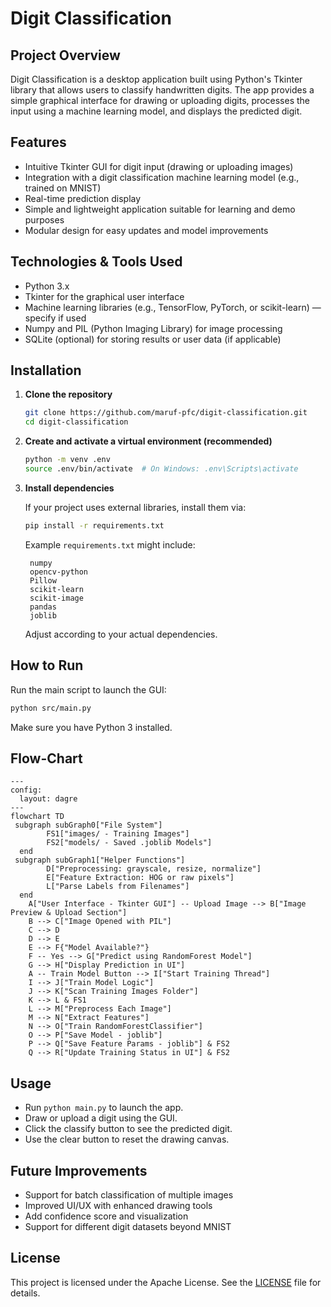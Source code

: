 # Digit Classification

## Project Overview

Digit Classification is a desktop application built using Python's Tkinter library that allows users to classify handwritten digits. The app provides a simple graphical interface for drawing or uploading digits, processes the input using a machine learning model, and displays the predicted digit.

## Features

- Intuitive Tkinter GUI for digit input (drawing or uploading images)
- Integration with a digit classification machine learning model (e.g., trained on MNIST)
- Real-time prediction display
- Simple and lightweight application suitable for learning and demo purposes
- Modular design for easy updates and model improvements

## Technologies & Tools Used

- Python 3.x
- Tkinter for the graphical user interface
- Machine learning libraries (e.g., TensorFlow, PyTorch, or scikit-learn) — specify if used
- Numpy and PIL (Python Imaging Library) for image processing
- SQLite (optional) for storing results or user data (if applicable)

## Installation

1. **Clone the repository**

   ```bash
   git clone https://github.com/maruf-pfc/digit-classification.git
   cd digit-classification
    ```

2. **Create and activate a virtual environment (recommended)**

   ```bash
   python -m venv .env
   source .env/bin/activate  # On Windows: .env\Scripts\activate
   ```

3. **Install dependencies**

   If your project uses external libraries, install them via:

   ```bash
   pip install -r requirements.txt
   ```

   Example `requirements.txt` might include:

   ```
    numpy
    opencv-python
    Pillow
    scikit-learn
    scikit-image
    pandas
    joblib
   ```

   Adjust according to your actual dependencies.

## How to Run

Run the main script to launch the GUI:

```bash
python src/main.py
```

Make sure you have Python 3 installed.

## Flow-Chart

```mermaid
---
config:
  layout: dagre
---
flowchart TD
 subgraph subGraph0["File System"]
        FS1["images/ - Training Images"]
        FS2["models/ - Saved .joblib Models"]
  end
 subgraph subGraph1["Helper Functions"]
        D["Preprocessing: grayscale, resize, normalize"]
        E["Feature Extraction: HOG or raw pixels"]
        L["Parse Labels from Filenames"]
  end
    A["User Interface - Tkinter GUI"] -- Upload Image --> B["Image Preview & Upload Section"]
    B --> C["Image Opened with PIL"]
    C --> D
    D --> E
    E --> F{"Model Available?"}
    F -- Yes --> G["Predict using RandomForest Model"]
    G --> H["Display Prediction in UI"]
    A -- Train Model Button --> I["Start Training Thread"]
    I --> J["Train Model Logic"]
    J --> K["Scan Training Images Folder"]
    K --> L & FS1
    L --> M["Preprocess Each Image"]
    M --> N["Extract Features"]
    N --> O["Train RandomForestClassifier"]
    O --> P["Save Model - joblib"]
    P --> Q["Save Feature Params - joblib"] & FS2
    Q --> R["Update Training Status in UI"] & FS2
```

## Usage

* Run `python main.py` to launch the app.
* Draw or upload a digit using the GUI.
* Click the classify button to see the predicted digit.
* Use the clear button to reset the drawing canvas.

## Future Improvements

* Support for batch classification of multiple images
* Improved UI/UX with enhanced drawing tools
* Add confidence score and visualization
* Support for different digit datasets beyond MNIST

## License

This project is licensed under the Apache License. See the [LICENSE](LICENSE) file for details.
